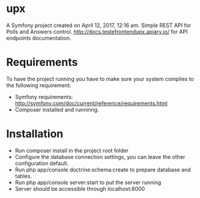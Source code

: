 upx
===

A Symfony project created on April 12, 2017, 12:16 am.
Simple REST API for Polls and Answers control.
http://docs.testefrontendupx.apiary.io/ for API endpoints documentation.

Requirements
============
To have the project running you have to make sure your system complies to the following requirement:
- Symfony requirements: http://symfony.com/doc/current/reference/requirements.html
- Composer installed and runninng.

Installation
============

- Run composer install in the project root folder
- Configure the database connection settings, you can leave the other configuration default.
- Run php app/console doctrine:schema:create to prepare database and tables.
- Run php app/console server:start to put the server running
- Server should be accessible through localhost:8000


